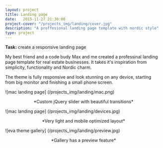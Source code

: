 ```yaml
---
layout: project
title: Landing page
date:   2015-11-27 21:30:00
project-cover: "/projects_img/landing/cover.jpg"
description: "A proffesional landing page template with nordic style"
type: project
---
```


**Task:** create a responsive landing page</br>

My best friend and a code budy Max and me created a professinal landing page template for real estate businesses. It takes it's inspiration from simplicity, functionality and Nordic charm. 

The theme is fully responsive and look stunning on any device, starting from big monitor and finishing a small phone screen.


<span class="p600">![mac landing page] (/projects_img/landing/mac.png)</span>

<center>*Custom jQuery slider with beautiful transitions*</center>

<span class="p600">![mac landing page] (/projects_img/landing/devices.jpg)</span>

<center>*Very light and mobile optimized layout*</center>


<span class="p600">![eva theme gallery] (/projects_img/landing/preview.jpg)</span>

<center>*Gallery has a preview feature*</center>









